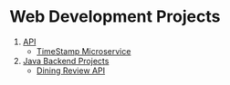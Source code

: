 # Web Development Projects

1. [API](APIs)
    - [TimeStamp Microservice](APIs/4.%20Projects/TimeStamp%20microservice)
2. [Java Backend Projects](Java%20Backend%20Projects)
    - [Dining Review API](DiningReviewAPI)